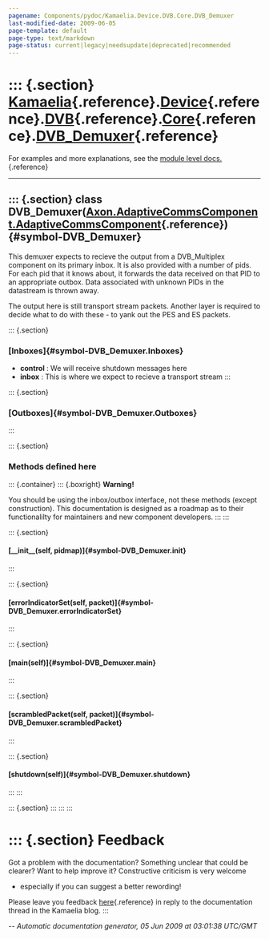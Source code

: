 ```yaml
---
pagename: Components/pydoc/Kamaelia.Device.DVB.Core.DVB_Demuxer
last-modified-date: 2009-06-05
page-template: default
page-type: text/markdown
page-status: current|legacy|needsupdate|deprecated|recommended
---
```

::: {.section}
[Kamaelia](/Components/pydoc/Kamaelia.html){.reference}.[Device](/Components/pydoc/Kamaelia.Device.html){.reference}.[DVB](/Components/pydoc/Kamaelia.Device.DVB.html){.reference}.[Core](/Components/pydoc/Kamaelia.Device.DVB.Core.html){.reference}.[DVB\_Demuxer](/Components/pydoc/Kamaelia.Device.DVB.Core.DVB_Demuxer.html){.reference}
==============================================================================================================================================================================================================================================================================================================================================

For examples and more explanations, see the [module level
docs.](/Components/pydoc/Kamaelia.Device.DVB.Core.html){.reference}

------------------------------------------------------------------------

::: {.section}
class DVB\_Demuxer([Axon.AdaptiveCommsComponent.AdaptiveCommsComponent](/Docs/Axon/Axon.AdaptiveCommsComponent.AdaptiveCommsComponent.html){.reference}) {#symbol-DVB_Demuxer}
--------------------------------------------------------------------------------------------------------------------------------------------------------

This demuxer expects to recieve the output from a DVB\_Multiplex
component on its primary inbox. It is also provided with a number of
pids. For each pid that it knows about, it forwards the data received on
that PID to an appropriate outbox. Data associated with unknown PIDs in
the datastream is thrown away.

The output here is still transport stream packets. Another layer is
required to decide what to do with these - to yank out the PES and ES
packets.

::: {.section}
### [Inboxes]{#symbol-DVB_Demuxer.Inboxes}

-   **control** : We will receive shutdown messages here
-   **inbox** : This is where we expect to recieve a transport stream
:::

::: {.section}
### [Outboxes]{#symbol-DVB_Demuxer.Outboxes}
:::

::: {.section}
### Methods defined here

::: {.container}
::: {.boxright}
**Warning!**

You should be using the inbox/outbox interface, not these methods
(except construction). This documentation is designed as a roadmap as to
their functionalilty for maintainers and new component developers.
:::
:::

::: {.section}
#### [\_\_init\_\_(self, pidmap)]{#symbol-DVB_Demuxer.__init__}
:::

::: {.section}
#### [errorIndicatorSet(self, packet)]{#symbol-DVB_Demuxer.errorIndicatorSet}
:::

::: {.section}
#### [main(self)]{#symbol-DVB_Demuxer.main}
:::

::: {.section}
#### [scrambledPacket(self, packet)]{#symbol-DVB_Demuxer.scrambledPacket}
:::

::: {.section}
#### [shutdown(self)]{#symbol-DVB_Demuxer.shutdown}
:::
:::

::: {.section}
:::
:::
:::

::: {.section}
Feedback
========

Got a problem with the documentation? Something unclear that could be
clearer? Want to help improve it? Constructive criticism is very welcome
- especially if you can suggest a better rewording!

Please leave you feedback
[here](../../../cgi-bin/blog/blog.cgi?rm=viewpost&nodeid=1142023701){.reference}
in reply to the documentation thread in the Kamaelia blog.
:::

*\-- Automatic documentation generator, 05 Jun 2009 at 03:01:38 UTC/GMT*
